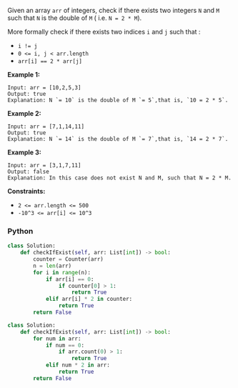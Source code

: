 Given an array  `arr`  of integers, check if there exists two integers  `N`  and  `M`  such that  `N`  is the double of  `M`  ( i.e.  `N = 2 * M`).

More formally check if there exists two indices  `i`  and  `j`  such that :

-   `i != j`
-   `0 <= i, j < arr.length`
-   `arr[i] == 2 * arr[j]`

**Example 1:**
```
Input: arr = [10,2,5,3]
Output: true
Explanation: N `= 10` is the double of M `= 5`,that is, `10 = 2 * 5`.
```

**Example 2:**
```
Input: arr = [7,1,14,11]
Output: true
Explanation: N `= 14` is the double of M `= 7`,that is, `14 = 2 * 7`.
```

**Example 3:**
```
Input: arr = [3,1,7,11]
Output: false
Explanation: In this case does not exist N and M, such that N = 2 * M.
```

**Constraints:**

-   `2 <= arr.length <= 500`
-   `-10^3 <= arr[i] <= 10^3`


### Python

```python
class Solution:
    def checkIfExist(self, arr: List[int]) -> bool:
        counter = Counter(arr)
        n = len(arr)
        for i in range(n):
            if arr[i] == 0:
                if counter[0] > 1:
                    return True
            elif arr[i] * 2 in counter:
                return True
        return False
```

```python
class Solution:
    def checkIfExist(self, arr: List[int]) -> bool:
        for num in arr:
            if num == 0:
                if arr.count(0) > 1:
                    return True
            elif num * 2 in arr:
                return True
        return False
```